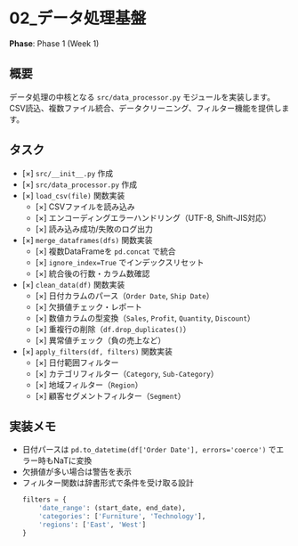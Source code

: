 # 02_データ処理基盤

**Phase**: Phase 1 (Week 1)

## 概要
データ処理の中核となる `src/data_processor.py` モジュールを実装します。CSV読込、複数ファイル統合、データクリーニング、フィルター機能を提供します。

## タスク
- [×] `src/__init__.py` 作成
- [×] `src/data_processor.py` 作成
- [×] `load_csv(file)` 関数実装
  - [×] CSVファイルを読み込み
  - [×] エンコーディングエラーハンドリング（UTF-8, Shift-JIS対応）
  - [×] 読み込み成功/失敗のログ出力
- [×] `merge_dataframes(dfs)` 関数実装
  - [×] 複数DataFrameを `pd.concat` で統合
  - [×] `ignore_index=True` でインデックスリセット
  - [×] 統合後の行数・カラム数確認
- [×] `clean_data(df)` 関数実装
  - [×] 日付カラムのパース（`Order Date`, `Ship Date`）
  - [×] 欠損値チェック・レポート
  - [×] 数値カラムの型変換（`Sales`, `Profit`, `Quantity`, `Discount`）
  - [×] 重複行の削除（`df.drop_duplicates()`）
  - [×] 異常値チェック（負の売上など）
- [×] `apply_filters(df, filters)` 関数実装
  - [×] 日付範囲フィルター
  - [×] カテゴリフィルター（`Category`, `Sub-Category`）
  - [×] 地域フィルター（`Region`）
  - [×] 顧客セグメントフィルター（`Segment`）

## 実装メモ
- 日付パースは `pd.to_datetime(df['Order Date'], errors='coerce')` でエラー時もNaTに変換
- 欠損値が多い場合は警告を表示
- フィルター関数は辞書形式で条件を受け取る設計
  ```python
  filters = {
      'date_range': (start_date, end_date),
      'categories': ['Furniture', 'Technology'],
      'regions': ['East', 'West']
  }
  ```
